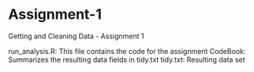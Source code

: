 # Assignment-1
Getting and Cleaning Data - Assignment 1

run_analysis.R: This file contains the code for the assignment
CodeBook: Summarizes the resulting data fields in tidy.txt
tidy.txt: Resulting data set
